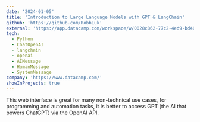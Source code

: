 ```yaml
---
date: '2024-01-05'
title: 'Introduction to Large Language Models with GPT & LangChain'
github: 'https://github.com/RobbLuk'
external: 'https://app.datacamp.com/workspace/w/0028c862-77c2-4ed9-bd40-0e0d4fd64f12/edit'
tech:
  - Python
  - ChatOpenAI
  - langchain
  - openai
  - AIMessage
  - HumanMessage
  - SystemMessage
company: 'https://www.datacamp.com/'
showInProjects: true
---
```


This web interface is great for many non-technical use cases, for programming and automation tasks, it is better to access GPT (the AI that powers ChatGPT) via the OpenAI API.

